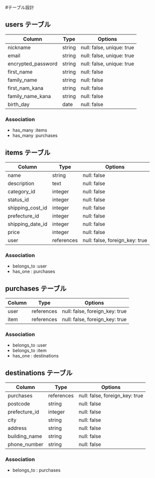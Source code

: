 #テーブル設計

## users テーブル

| Column             | Type   | Options                           |
| ------------------ | ------ | --------------------------------- |
| nickname           | string | null: false, unique: true|
| email              | string | null: false, unique: true|
| encrypted_password | string | null: false, unique: true|
| first_name         | string | null: false |
| family_name        | string | null: false |
| first_nam_kana     | string | null: false |
| family_name_kana   | string | null: false |
| birth_day           | date | null: false |

### Association
- has_many :items
- has_many :purchases


## items テーブル

| Column             | Type   | Options                           |
| ------------------ | ------ | --------------------------------- |
| name             | string | null: false|
| description      | text | null: false |
| category_id      | integer | null: false |
| status_id        | integer | null: false |
| shipping_cost_id | integer | null: false |
| prefecture_id    | integer | null: false |
| shipping_date_id | integer | null: false |
| price            | integer | null: false |
| user             | references | null: false, foreign_key: true|

### Association
- belongs_to :user
- has_one : purchases


##  purchases テーブル

| Column             | Type   | Options                           |
| ------------------ | ------ | --------------------------------- |
| user               | references | null: false, foreign_key: true|
| item               | references | null: false, foreign_key: true|

### Association
- belongs_to :user
- belongs_to :item
- has_one : destinations


##  destinations テーブル

| Column             | Type   | Options                           |
| ------------------ | ------ | --------------------------------- |
| purchases          | references | null: false, foreign_key: true|
| postcode           | string | null: false|
| prefecture_id      | integer | null: false|
| city               | string | null: false|
| address            | string | null: false|
| building_name      | string | null: false|
| phone_number       | string | null: false|

### Association
- belongs_to : purchases